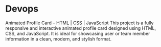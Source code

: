 # Devops
 Animated Profile Card – HTML | CSS | JavaScript This project is a fully responsive and interactive animated profile card designed using HTML, CSS, and JavaScript. It is ideal for showcasing user or team member information in a clean, modern, and stylish format.
